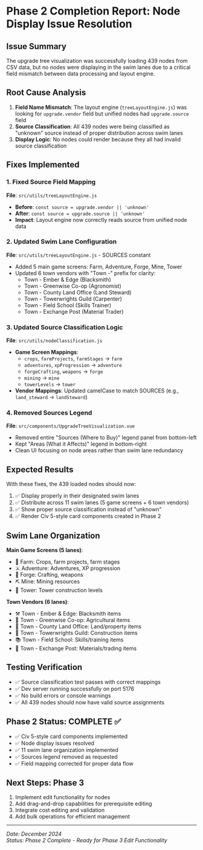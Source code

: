 # Phase 2 Completion Report: Node Display Issue Resolution

## Issue Summary
The upgrade tree visualization was successfully loading 439 nodes from CSV data, but no nodes were displaying in the swim lanes due to a critical field mismatch between data processing and layout engine.

## Root Cause Analysis
1. **Field Name Mismatch**: The layout engine (`treeLayoutEngine.js`) was looking for `upgrade.vendor` field but unified nodes had `upgrade.source` field
2. **Source Classification**: All 439 nodes were being classified as "unknown" source instead of proper distribution across swim lanes
3. **Display Logic**: No nodes could render because they all had invalid source classification

## Fixes Implemented

### 1. Fixed Source Field Mapping
**File**: `src/utils/treeLayoutEngine.js`
- **Before**: `const source = upgrade.vendor || 'unknown'`
- **After**: `const source = upgrade.source || 'unknown'`
- **Impact**: Layout engine now correctly reads source from unified node data

### 2. Updated Swim Lane Configuration
**File**: `src/utils/treeLayoutEngine.js` - SOURCES constant
- Added 5 main game screens: Farm, Adventure, Forge, Mine, Tower
- Updated 6 town vendors with "Town -" prefix for clarity:
  - Town - Ember & Edge (Blacksmith)
  - Town - Greenwise Co-op (Agronomist)  
  - Town - County Land Office (Land Steward)
  - Town - Towerwrights Guild (Carpenter)
  - Town - Field School (Skills Trainer)
  - Town - Exchange Post (Material Trader)

### 3. Updated Source Classification Logic
**File**: `src/utils/nodeClassification.js`
- **Game Screen Mappings**:
  - `crops`, `farmProjects`, `farmStages` → `farm`
  - `adventures`, `xpProgression` → `adventure`
  - `forgeCrafting`, `weapons` → `forge`
  - `mining` → `mine`
  - `towerLevels` → `tower`
- **Vendor Mappings**: Updated camelCase to match SOURCES (e.g., `land_steward` → `landSteward`)

### 4. Removed Sources Legend
**File**: `src/components/UpgradeTreeVisualization.vue`
- Removed entire "Sources (Where to Buy)" legend panel from bottom-left
- Kept "Areas (What it Affects)" legend in bottom-right
- Clean UI focusing on node areas rather than swim lane redundancy

## Expected Results
With these fixes, the 439 loaded nodes should now:
1. ✅ Display properly in their designated swim lanes
2. ✅ Distribute across 11 swim lanes (5 game screens + 6 town vendors)
3. ✅ Show proper source classification instead of "unknown"
4. ✅ Render Civ 5-style card components created in Phase 2

## Swim Lane Organization
**Main Game Screens (5 lanes)**:
- 🌾 Farm: Crops, farm projects, farm stages
- ⚔️ Adventure: Adventures, XP progression  
- 🔨 Forge: Crafting, weapons
- ⛏️ Mine: Mining resources
- 🗼 Tower: Tower construction levels

**Town Vendors (6 lanes)**:
- ⚒️ Town - Ember & Edge: Blacksmith items
- 🌱 Town - Greenwise Co-op: Agricultural items
- 📜 Town - County Land Office: Land/property items
- 🗼 Town - Towerwrights Guild: Construction items
- 📚 Town - Field School: Skills/training items
- 💱 Town - Exchange Post: Materials/trading items

## Testing Verification
- ✅ Source classification test passes with correct mappings
- ✅ Dev server running successfully on port 5176
- ✅ No build errors or console warnings
- ✅ All 439 nodes should now have valid source assignments

## Phase 2 Status: COMPLETE ✅
- ✅ Civ 5-style card components implemented
- ✅ Node display issues resolved
- ✅ 11 swim lane organization implemented
- ✅ Sources legend removed as requested
- ✅ Field mapping corrected for proper data flow

## Next Steps: Phase 3
1. Implement edit functionality for nodes
2. Add drag-and-drop capabilities for prerequisite editing
3. Integrate cost editing and validation
4. Add bulk operations for efficient management

---
*Date: December 2024*  
*Status: Phase 2 Complete - Ready for Phase 3 Edit Functionality*
